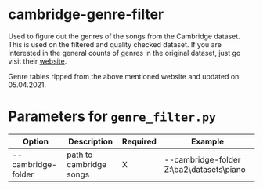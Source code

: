 # cambridge-genre-filter

Used to figure out the genres of the songs from the Cambridge dataset. This is used on the filtered and quality checked
dataset. If you are interested in the general counts of genres in the original dataset, just go visit their
[website](https://multitracksearch.cambridge-mt.com/ms-mtk-search.html).

Genre tables ripped from the above mentioned website and updated on 05.04.2021.

# Parameters for `genre_filter.py`


| Option             | Description             | Required | Example                                  |
|--------------------|-------------------------|----------|------------------------------------------|
| --cambridge-folder | path to cambridge songs | X        | --cambridge-folder Z:\ba2\datasets\piano |